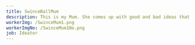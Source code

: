 ```yaml
---
title: SwinceBallMum
description: This is my Mum. She comes up with good and bad ideas that I sometimes use!
workerImg: /SwinceMum1.png
workerImgNo: /SwinceMum1No.png
job: Ideator
---
```

